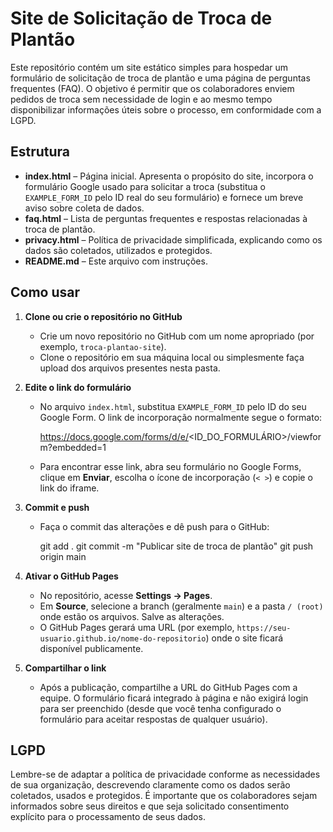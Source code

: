 # Site de Solicitação de Troca de Plantão

Este repositório contém um site estático simples para hospedar um formulário de solicitação de troca de plantão e uma página de perguntas frequentes (FAQ). O objetivo é permitir que os colaboradores enviem pedidos de troca sem necessidade de login e ao mesmo tempo disponibilizar informações úteis sobre o processo, em conformidade com a LGPD.

## Estrutura

- **index.html** – Página inicial. Apresenta o propósito do site, incorpora o formulário Google usado para solicitar a troca (substitua o `EXAMPLE_FORM_ID` pelo ID real do seu formulário) e fornece um breve aviso sobre coleta de dados.
- **faq.html** – Lista de perguntas frequentes e respostas relacionadas à troca de plantão.
- **privacy.html** – Política de privacidade simplificada, explicando como os dados são coletados, utilizados e protegidos.
- **README.md** – Este arquivo com instruções.

## Como usar

1. **Clone ou crie o repositório no GitHub**
   - Crie um novo repositório no GitHub com um nome apropriado (por exemplo, `troca-plantao-site`).
   - Clone o repositório em sua máquina local ou simplesmente faça upload dos arquivos presentes nesta pasta.

2. **Edite o link do formulário**
   - No arquivo `index.html`, substitua `EXAMPLE_FORM_ID` pelo ID do seu Google Form. O link de incorporação normalmente segue o formato:

        https://docs.google.com/forms/d/e/<ID_DO_FORMULÁRIO>/viewform?embedded=1

   - Para encontrar esse link, abra seu formulário no Google Forms, clique em **Enviar**, escolha o ícone de incorporação (`< >`) e copie o link do iframe.

3. **Commit e push**
   - Faça o commit das alterações e dê push para o GitHub:

        git add .
        git commit -m "Publicar site de troca de plantão"
        git push origin main

4. **Ativar o GitHub Pages**
   - No repositório, acesse **Settings → Pages**.
   - Em **Source**, selecione a branch (geralmente `main`) e a pasta `/ (root)` onde estão os arquivos. Salve as alterações.
   - O GitHub Pages gerará uma URL (por exemplo, `https://seu-usuario.github.io/nome-do-repositorio`) onde o site ficará disponível publicamente.

5. **Compartilhar o link**
   - Após a publicação, compartilhe a URL do GitHub Pages com a equipe. O formulário ficará integrado à página e não exigirá login para ser preenchido (desde que você tenha configurado o formulário para aceitar respostas de qualquer usuário).

## LGPD

Lembre-se de adaptar a política de privacidade conforme as necessidades de sua organização, descrevendo claramente como os dados serão coletados, usados e protegidos. É importante que os colaboradores sejam informados sobre seus direitos e que seja solicitado consentimento explícito para o processamento de seus dados.